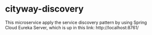 # cityway-discovery
This microservice apply the service discovery pattern by using Spring Cloud Eureka Server, which is up in this link: [
](http://localhost:8761/)http://localhost:8761/


